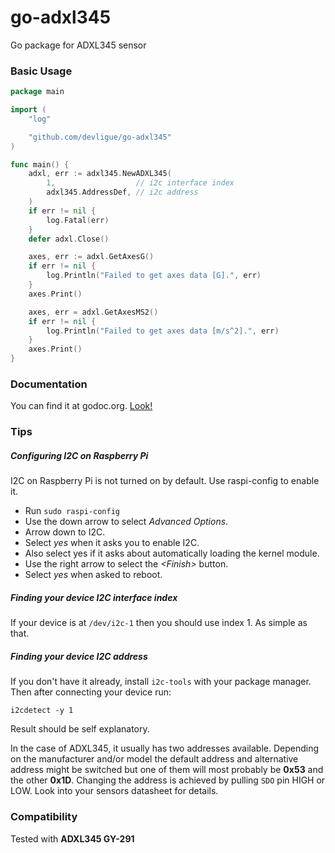 # go-adxl345
Go package for ADXL345 sensor

### Basic Usage

```go
package main

import (
	"log"

	"github.com/devligue/go-adxl345"
)

func main() {
	adxl, err := adxl345.NewADXL345(
		1,                  // i2c interface index
		adxl345.AddressDef, // i2c address
	)
	if err != nil {
		log.Fatal(err)
	}
	defer adxl.Close()

	axes, err := adxl.GetAxesG()
	if err != nil {
		log.Println("Failed to get axes data [G].", err)
	}
	axes.Print()

	axes, err = adxl.GetAxesMS2()
	if err != nil {
		log.Println("Failed to get axes data [m/s^2].", err)
	}
	axes.Print()
}
```

### Documentation

You can find it at godoc.org. [Look!](https://godoc.org/github.com/Devligue/go-adxl345)

### Tips

##### Configuring I2C on Raspberry Pi

I2C on Raspberry Pi is not turned on by default. Use raspi-config to enable it.

* Run `sudo raspi-config`
* Use the down arrow to select *Advanced Options*.
* Arrow down to I2C.
* Select *yes* when it asks you to enable I2C.
* Also select yes if it asks about automatically loading the kernel module.
* Use the right arrow to select the *\<Finish>* button.
*  Select *yes* when asked to reboot.

##### Finding your device I2C interface index

If your device is at `/dev/i2c-1` then you should use index 1. As simple as that.

##### Finding your device I2C address

If you don't have it already, install `i2c-tools` with your package manager. Then after connecting your device run:

`i2cdetect -y 1`

Result should be self explanatory.

In the case of ADXL345, it usually has two addresses available. Depending on the manufacturer and/or model the default address and alternative address might be switched but one of them will most probably be **0x53** and the other **0x1D**. Changing the address is achieved by pulling `SDO` pin HIGH or LOW. Look into your sensors datasheet for details.

### Compatibility

Tested with **ADXL345 GY-291**

